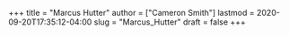 +++
title = "Marcus Hutter"
author = ["Cameron Smith"]
lastmod = 2020-09-20T17:35:12-04:00
slug = "Marcus_Hutter"
draft = false
+++
